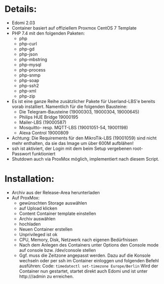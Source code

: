 # Details:
* Edomi 2.03
* Container basiert auf offiziellem Proxmox CentOS 7 Template
* PHP 7.4 mit den folgenden Paketen:
  *  php
  *  php-curl
  *  php-gd
  *  php-json
  *  php-mbstring
  *  php-mysql
  *  php-process
  *  php-snmp
  *  php-soap
  *  php-ssh2
  *  php-xml
  *  php-zip
* Es ist eine ganze Reihe zusätzlicher Pakete für Userland-LBS'e bereits vorab installiert. Namentlich für die folgenden Bausteine:
  * Die Telegram-Bausteine (19000303, 19000304, 19000645)
  * Philips HUE Bridge 19000195
  * Mailer-LBS (19000587)
  * Mosquitto- resp. MQTT-LBS (19001051-54, 19001198)
  * Alexa Control 19000809
* Achtung: Die Requirements für den MikroTik-LBS (19001059) sind nicht mehr enthalten, da sie das Image um über 600M aufblähen!
* ssh ist aktiviert, der Login mit dem beim Setup vergebenen root-Passwort funktioniert
* Shutdown auch via ProxMox möglich, implementiert nach diesem Script.

# Installation:
* Archiv aus der Release-Area herunterladen
* Auf ProxMox:
  * gewünschten Storage auswählen
  * auf Upload klicken
  * Content Container template einstellen
  * Archiv auswählen
  * hochladen
  * Neuen Container erstellen
  * Unprivileged ist ok
  * CPU, Memory, Disk, Netzwerk nach eigenen Bedürfnissen
  * Nach dem Anlegen des Containers unter Options den Console mode auf console bzw. /dev/console stellen
  * Ggf. muss die Zeitzone angepasst werden. Dazu auf die Konsole wechseln oder per ssh im Container einloggen und folgenden Befehl ausführen:
Code:
```timedatectl set-timezone Europe/Berlin```
Wird der Container nun gestartet, startet direkt auch Edomi und ist unter http://<ip>/admin zu erreichen.